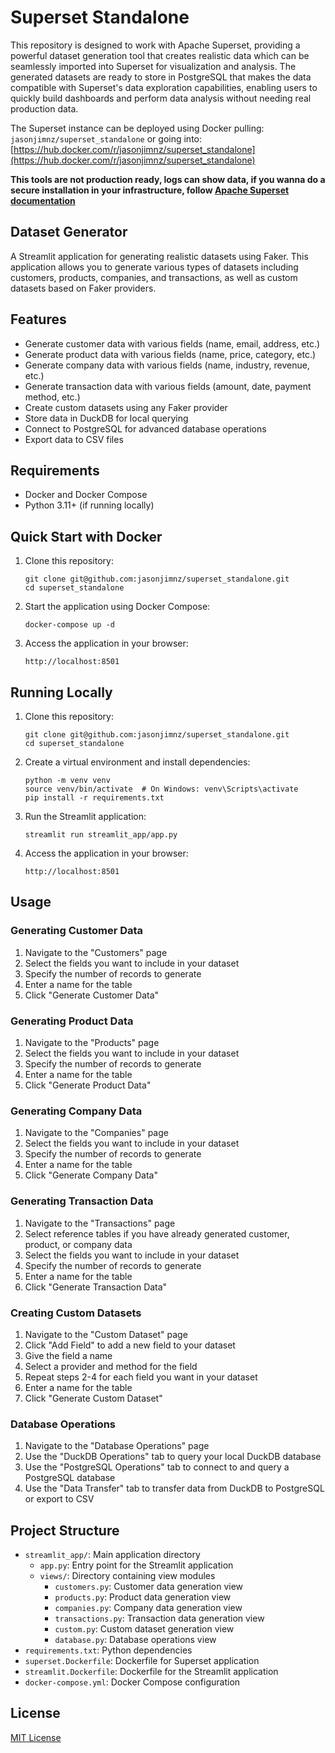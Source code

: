 # Superset Standalone

This repository is designed to work with Apache Superset, 
providing a powerful dataset generation tool that creates 
realistic data which can be seamlessly imported into 
Superset for visualization and analysis. 
The generated datasets are ready to store in PostgreSQL 
that makes the data compatible with Superset's data 
exploration capabilities, enabling users to quickly 
build dashboards and perform data analysis without 
needing real production data.

The Superset instance can be deployed using Docker pulling: `jasonjimnz/superset_standalone` or going into:
[https://hub.docker.com/r/jasonjimnz/superset_standalone](https://hub.docker.com/r/jasonjimnz/superset_standalone)

**This tools are not production ready, logs can show data, 
if you wanna do a secure installation in your infrastructure, follow
[Apache Superset documentation](https://superset.apache.org/docs/intro)**

## Dataset Generator

A Streamlit application for generating realistic datasets using Faker. 
This application allows you to generate various types of datasets 
including customers, products, companies, and transactions, 
as well as custom datasets based on Faker providers.

## Features

- Generate customer data with various fields (name, email, address, etc.)
- Generate product data with various fields (name, price, category, etc.)
- Generate company data with various fields (name, industry, revenue, etc.)
- Generate transaction data with various fields (amount, date, payment method, etc.)
- Create custom datasets using any Faker provider
- Store data in DuckDB for local querying
- Connect to PostgreSQL for advanced database operations
- Export data to CSV files

## Requirements

- Docker and Docker Compose
- Python 3.11+ (if running locally)

## Quick Start with Docker

1. Clone this repository:
   ```shell
   git clone git@github.com:jasonjimnz/superset_standalone.git
   cd superset_standalone
   ```

2. Start the application using Docker Compose:
   ```shell
   docker-compose up -d
   ```

3. Access the application in your browser:
   ```
   http://localhost:8501
   ```

## Running Locally

1. Clone this repository:
   ```shell
   git clone git@github.com:jasonjimnz/superset_standalone.git
   cd superset_standalone
   ```

2. Create a virtual environment and install dependencies:
   ```shell
   python -m venv venv
   source venv/bin/activate  # On Windows: venv\Scripts\activate
   pip install -r requirements.txt
   ```

3. Run the Streamlit application:
   ```shell
   streamlit run streamlit_app/app.py
   ```

4. Access the application in your browser:
   ```shell
   http://localhost:8501
   ```

## Usage

### Generating Customer Data

1. Navigate to the "Customers" page
2. Select the fields you want to include in your dataset
3. Specify the number of records to generate
4. Enter a name for the table
5. Click "Generate Customer Data"

### Generating Product Data

1. Navigate to the "Products" page
2. Select the fields you want to include in your dataset
3. Specify the number of records to generate
4. Enter a name for the table
5. Click "Generate Product Data"

### Generating Company Data

1. Navigate to the "Companies" page
2. Select the fields you want to include in your dataset
3. Specify the number of records to generate
4. Enter a name for the table
5. Click "Generate Company Data"

### Generating Transaction Data

1. Navigate to the "Transactions" page
2. Select reference tables if you have already generated customer, product, or company data
3. Select the fields you want to include in your dataset
4. Specify the number of records to generate
5. Enter a name for the table
6. Click "Generate Transaction Data"

### Creating Custom Datasets

1. Navigate to the "Custom Dataset" page
2. Click "Add Field" to add a new field to your dataset
3. Give the field a name
4. Select a provider and method for the field
5. Repeat steps 2-4 for each field you want in your dataset
6. Enter a name for the table
7. Click "Generate Custom Dataset"

### Database Operations

1. Navigate to the "Database Operations" page
2. Use the "DuckDB Operations" tab to query your local DuckDB database
3. Use the "PostgreSQL Operations" tab to connect to and query a PostgreSQL database
4. Use the "Data Transfer" tab to transfer data from DuckDB to PostgreSQL or export to CSV

## Project Structure

- `streamlit_app/`: Main application directory
  - `app.py`: Entry point for the Streamlit application
  - `views/`: Directory containing view modules
    - `customers.py`: Customer data generation view
    - `products.py`: Product data generation view
    - `companies.py`: Company data generation view
    - `transactions.py`: Transaction data generation view
    - `custom.py`: Custom dataset generation view
    - `database.py`: Database operations view
- `requirements.txt`: Python dependencies
- `superset.Dockerfile`: Dockerfile for Superset application
- `streamlit.Dockerfile`: Dockerfile for the Streamlit application
- `docker-compose.yml`: Docker Compose configuration

## License

[MIT License](LICENSE.md)
